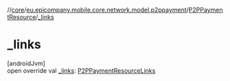 //[core](../../../index.md)/[eu.epicompany.mobile.core.network.model.p2ppayment](../index.md)/[P2PPaymentResource](index.md)/[_links](_links.md)

# _links

[androidJvm]\
open override val [_links](_links.md): [P2PPaymentResourceLinks](../-p2-p-payment-resource-links/index.md)
